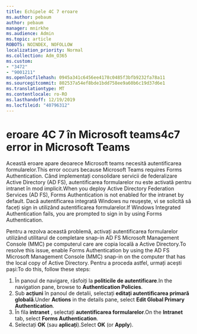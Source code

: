 ```yaml
---
title: Echipele 4C 7 eroare
ms.author: pebaum
author: pebaum
manager: mnirkhe
ms.audience: Admin
ms.topic: article
ROBOTS: NOINDEX, NOFOLLOW
localization_priority: Normal
ms.collection: Adm_O365
ms.custom:
- "3472"
- "9001211"
ms.openlocfilehash: 0945a341c6456ee4178c0485f3bfb9232fa78a11
ms.sourcegitcommit: 802537a54ef8bde1bdd758ee9a60b6c19d37d6e1
ms.translationtype: MT
ms.contentlocale: ro-RO
ms.lasthandoff: 12/19/2019
ms.locfileid: "40796312"
---
```

# <a name="4c7-error-in-microsoft-teams"></a><span data-ttu-id="f6325-102">eroare 4C 7 în Microsoft teams</span><span class="sxs-lookup"><span data-stu-id="f6325-102">4c7 error in Microsoft Teams</span></span>

<span data-ttu-id="f6325-103">Această eroare apare deoarece Microsoft teams necesită autentificarea formularelor.</span><span class="sxs-lookup"><span data-stu-id="f6325-103">This error occurs because Microsoft Teams requires Forms Authentication.</span></span> <span data-ttu-id="f6325-104">Când implementați consolidare servicii de federalizare Active Directory (AD FS), autentificarea formularelor nu este activată pentru intranet în mod implicit.</span><span class="sxs-lookup"><span data-stu-id="f6325-104">When you deploy Active Directory Federation Services (AD FS), Forms Authentication is not enabled for the intranet by default.</span></span> <span data-ttu-id="f6325-105">Dacă autentificarea integrată Windows nu reușește, vi se solicită să faceți sign in utilizând autentificarea formularelor.</span><span class="sxs-lookup"><span data-stu-id="f6325-105">If Windows Integrated Authentication fails, you are prompted to sign in by using Forms Authentication.</span></span>

<span data-ttu-id="f6325-106">Pentru a rezolva această problemă, activați autentificarea formularelor utilizând utilitarul de completare snap-in AD FS Microsoft Management Console (MMC) pe computerul care are copia locală a Active Directory.</span><span class="sxs-lookup"><span data-stu-id="f6325-106">To resolve this issue, enable Forms Authentication by using the AD FS Microsoft Management Console (MMC) snap-in on the computer that has the local copy of Active Directory.</span></span> <span data-ttu-id="f6325-107">Pentru a proceda astfel, urmați acești pași:</span><span class="sxs-lookup"><span data-stu-id="f6325-107">To do this, follow these steps:</span></span> 

1. <span data-ttu-id="f6325-108">În panoul de navigare, răsfoiți la **politicile de autentificare**.</span><span class="sxs-lookup"><span data-stu-id="f6325-108">In the navigation pane, browse to **Authentication Policies**.</span></span>
2. <span data-ttu-id="f6325-109">Sub **acțiuni** în panoul de detalii, selectați **editați autentificarea primară globală**.</span><span class="sxs-lookup"><span data-stu-id="f6325-109">Under **Actions** in the details pane, select **Edit Global Primary Authentication**.</span></span>
3. <span data-ttu-id="f6325-110">În fila **intranet** , selectați **autentificarea formularelor**.</span><span class="sxs-lookup"><span data-stu-id="f6325-110">On the **Intranet** tab, select **Forms Authentication**.</span></span>
4. <span data-ttu-id="f6325-111">Selectați **OK** (sau **aplicați**).</span><span class="sxs-lookup"><span data-stu-id="f6325-111">Select **OK** (or **Apply**).</span></span>